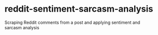 # reddit-sentiment-sarcasm-analysis
Scraping Reddit comments from a post and applying sentiment and sarcasm analysis
